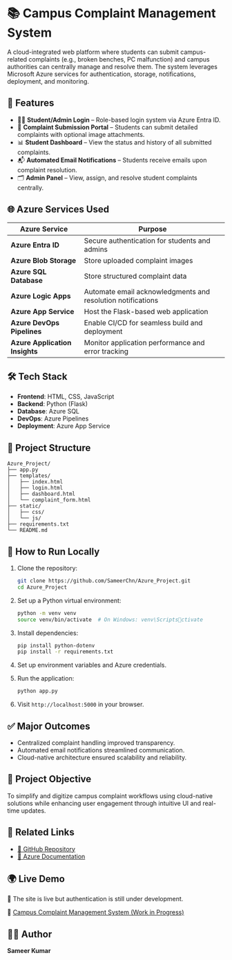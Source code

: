 
# 📚 Campus Complaint Management System

A cloud-integrated web platform where students can submit campus-related complaints (e.g., broken benches, PC malfunction) and campus authorities can centrally manage and resolve them. The system leverages Microsoft Azure services for authentication, storage, notifications, deployment, and monitoring.

## 🚀 Features

- 👨‍🎓 **Student/Admin Login** – Role-based login system via Azure Entra ID.
- 📝 **Complaint Submission Portal** – Students can submit detailed complaints with optional image attachments.
- 📊 **Student Dashboard** – View the status and history of all submitted complaints.
- 📬 **Automated Email Notifications** – Students receive emails upon complaint resolution.
- 🗂️ **Admin Panel** – View, assign, and resolve student complaints centrally.

## 🌐 Azure Services Used

| Azure Service              | Purpose                                                                 |
|---------------------------|-------------------------------------------------------------------------|
| **Azure Entra ID**         | Secure authentication for students and admins                          |
| **Azure Blob Storage**     | Store uploaded complaint images                                         |
| **Azure SQL Database**     | Store structured complaint data                                         |
| **Azure Logic Apps**       | Automate email acknowledgments and resolution notifications             |
| **Azure App Service**      | Host the Flask-based web application                                    |
| **Azure DevOps Pipelines** | Enable CI/CD for seamless build and deployment                          |
| **Azure Application Insights** | Monitor application performance and error tracking                |

## 🛠️ Tech Stack

- **Frontend**: HTML, CSS, JavaScript  
- **Backend**: Python (Flask)  
- **Database**: Azure SQL  
- **DevOps**: Azure Pipelines  
- **Deployment**: Azure App Service

## 📁 Project Structure

```
Azure_Project/
├── app.py
├── templates/
│   ├── index.html
│   ├── login.html
│   ├── dashboard.html
│   └── complaint_form.html
├── static/
│   ├── css/
│   └── js/
├── requirements.txt
└── README.md
```

## 🧪 How to Run Locally

1. Clone the repository:
   ```bash
   git clone https://github.com/SameerChn/Azure_Project.git
   cd Azure_Project
   ```

2. Set up a Python virtual environment:
   ```bash
   python -m venv venv
   source venv/bin/activate  # On Windows: venv\Scriptsctivate
   ```

3. Install dependencies:
   ```bash
   pip install python-dotenv
   pip install -r requirements.txt
   ```

4. Set up environment variables and Azure credentials.

5. Run the application:
   ```bash
   python app.py
   ```

6. Visit `http://localhost:5000` in your browser.

## ✅ Major Outcomes

- Centralized complaint handling improved transparency.
- Automated email notifications streamlined communication.
- Cloud-native architecture ensured scalability and reliability.

## 📌 Project Objective

To simplify and digitize campus complaint workflows using cloud-native solutions while enhancing user engagement through intuitive UI and real-time updates.

## 📎 Related Links

- [🔗 GitHub Repository](https://github.com/SameerChn/Azure_Project)
- [📖 Azure Documentation](https://learn.microsoft.com/en-us/azure/)

## 🌍 Live Demo

🚧 The site is live but authentication is still under development.

🔗 [Campus Complaint Management System (Work in Progress)](https://6604214sameerkumarg1-axehbbcpcmezgbgv.centralindia-01.azurewebsites.net)


## 👨‍💻 Author

**Sameer Kumar**
